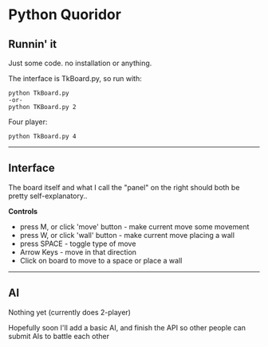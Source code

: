 Python Quoridor
===============

## Runnin' it

Just some code. no installation or anything.

The interface is TkBoard.py, so run with:

    python TkBoard.py
    -or-
    python TKBoard.py 2

Four player:

    python TkBoard.py 4

---

## Interface

The board itself and what I call the "panel" on the right should both be pretty self-explanatory..

**Controls**

* press M, or click 'move' button - make current move some movement
* press W, or click 'wall' button - make current move placing a wall
* press SPACE - toggle type of move
* Arrow Keys - move in that direction
* Click on board to move to a space or place a wall

---

## AI

Nothing yet (currently does 2-player)

Hopefully soon I'll add a basic AI, and finish the API so other people can submit AIs to battle each other